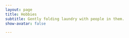 ```yaml
---
layout: page
title: Hobbies
subtitle: Gently folding laundry with people in them.
show-avatar: false

---
```

<!-- ![pumba](#assets/img/warthog.JPG) -->

<!-- ![mt](#assets/img/mthood2.JPG) -->

